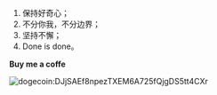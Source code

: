 1. 保持好奇心；
2. 不分你我，不分边界；
3. 坚持不懈；
4. Done is done。


**Buy me a coffe**

![dogecoin:DJjSAEf8npezTXEM6A725fQjgDS5tt4CXr](https://user-images.githubusercontent.com/6823623/118978316-c0c9e300-b9a9-11eb-9261-237f2cd3c758.png)
